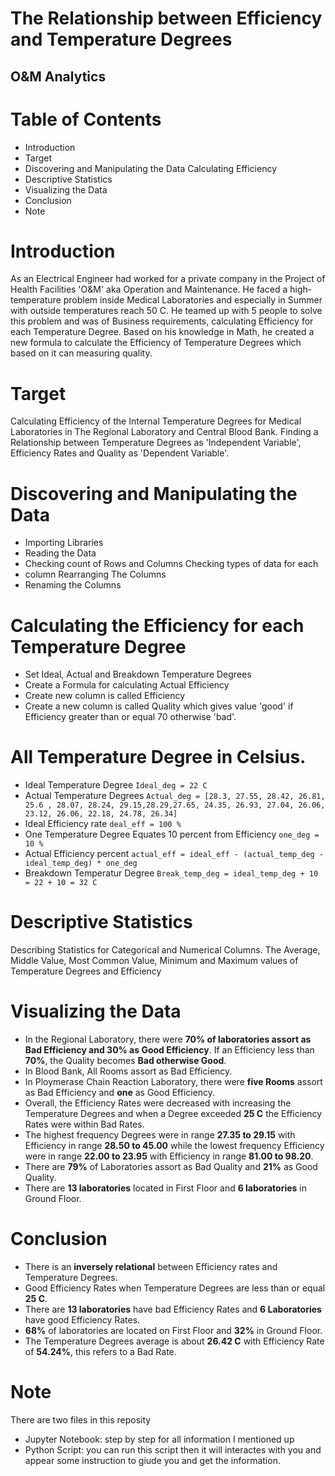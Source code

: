 # The Relationship between Efficiency and Temperature Degrees 
## O&M Analytics 


# Table of Contents 
- Introduction
- Target
- Discovering and Manipulating the Data Calculating Efficiency
- Descriptive Statistics
- Visualizing the Data
- Conclusion 
- Note


# Introduction 
As an Electrical Engineer had worked for a private company in the Project of Health Facilities 'O&M' aka Operation and Maintenance. He faced a high-temperature problem inside Medical Laboratories and especially in Summer with outside temperatures reach 50 C. He teamed up with 5 people to solve this problem and was of Business requirements, calculating Efficiency for each Temperature Degree. Based on his knowledge in Math, he created a new formula to calculate the Efficiency of Temperature Degrees which based on it can measuring quality. 


# Target 
Calculating Efficiency of the Internal Temperature Degrees for Medical Laboratories in The Regional Laboratory and Central Blood Bank. Finding a Relationship between Temperature Degrees as 'Independent Variable', Efficiency Rates and Quality as 'Dependent Variable'. 


# Discovering and Manipulating the Data 
- Importing Libraries
- Reading the Data
- Checking count of Rows and Columns Checking types of data for each
- column Rearranging The Columns
- Renaming the Columns 


# Calculating the Efficiency for each Temperature Degree 
- Set Ideal, Actual and Breakdown Temperature Degrees
- Create a Formula for calculating Actual Efficiency
- Create new column is called Efficiency
- Create a new column is called Quality which gives value 'good' if Efficiency greater than or equal 70 otherwise 'bad'. 


# All Temperature Degree in Celsius. 
- Ideal Temperature Degree 
    `Ideal_deg = 22 C` 
- Actual Temperature Degrees 
    `Actual_deg = [28.3, 27.55, 28.42, 26.81, 25.6 , 28.07, 28.24, 29.15,28.29,27.65, 24.35, 26.93, 27.04, 26.06, 23.12, 26.06, 22.18, 24.78, 26.34]`
- Ideal Efficiency rate
    `deal_eff = 100 %` 
- One Temperature Degree Equates 10 percent from Efficiency 
    `one_deg = 10 %` 
- Actual Efficiency percent
    `actual_eff = ideal_eff - (actual_temp_deg -ideal_temp_deg) * one_deg`
- Breakdown Temperatur Degree
    `Break_temp_deg = ideal_temp_deg + 10 = 22 + 10 = 32 C`


# Descriptive Statistics 
Describing Statistics for Categorical and Numerical Columns. The Average, Middle Value, Most Common Value, Minimum and Maximum values of Temperature Degrees and Efficiency 


# Visualizing the Data 
- In the Regional Laboratory, there were **70% of laboratories assort as Bad Efficiency and 30% as Good Efficiency**. If an Efficiency less than **70%**, the Quality becomes **Bad otherwise Good**. 
- In Blood Bank, All Rooms assort as Bad Efficiency. 
- In Ploymerase Chain Reaction Laboratory, there were **five Rooms** assort as Bad Efficiency and **one** as Good Efficiency. 
- Overall, the Efficiency Rates were decreased with increasing the Temperature Degrees and when a Degree exceeded **25 C** the Efficiency Rates were within Bad Rates. 
- The highest frequency Degrees were in range **27.35 to 29.15** with Efficiency in range **28.50 to 45.00** while the lowest frequency Efficiency were in range **22.00 to 23.95** with Efficiency in range **81.00 to 98.20**. 
- There are **79%** of Laboratories assort as Bad Quality and **21%** as Good Quality. 
- There are **13 laboratories** located in First Floor and **6 laboratories** in Ground Floor.


# Conclusion 
- There is an **inversely relational** between Efficiency rates and Temperature Degrees.
- Good Efficiency Rates when Temperature Degrees are less than or equal **25 C**.
- There are **13 laboratories** have bad Efficiency Rates and **6 Laboratories** have good Efficiency Rates.
- **68%** of laboratories are located on First Floor and **32%** in Ground Floor.
- The Temperature Degrees average is about **26.42 C** with Efficiency Rate of **54.24%**, this refers to a Bad Rate. 


# Note
There are two files in this reposity
- Jupyter Notebook: step by step for all information I mentioned up
- Python Script: you can run this script then it will interactes with you and appear some instruction to giude you and get the information.
